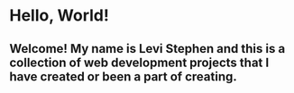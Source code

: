 # Hello, World! 

## Welcome! My name is Levi Stephen and this is a collection of web development projects that I have created or been a part of creating.
